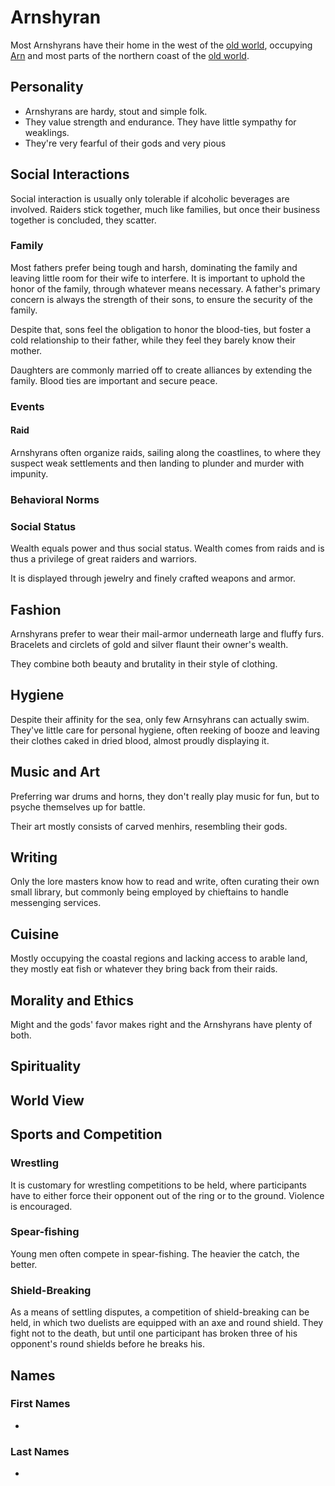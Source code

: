 # Arnshyran
Most Arnshyrans have their home in the west of the [old world](../../../world/world), occupying [Arn](../../../world/arn/arn) and most parts of the northern coast of the [old world](../../../world/world).

## Personality
* Arnshyrans are hardy, stout and simple folk. 
* They value strength and endurance. They have little sympathy for weaklings. 
* They're very fearful of their gods and very pious

## Social Interactions
Social interaction is usually only tolerable if alcoholic beverages are involved. Raiders stick together, much like families, but once their business together is concluded, they scatter. 

### Family
Most fathers prefer being tough and harsh, dominating the family and leaving little room for their wife to interfere. It is important to uphold the honor of the family, through whatever means necessary. A father's primary concern is always the strength of their sons, to ensure the security of the family. 

Despite that, sons feel the obligation to honor the blood-ties, but foster a cold relationship to their father, while they feel they barely know their mother. 

Daughters are commonly married off to create alliances by extending the family. Blood ties are important and secure peace. 

### Events
#### Raid
Arnshyrans often organize raids, sailing along the coastlines, to where they suspect weak settlements and then landing to plunder and murder with impunity.

### Behavioral Norms

### Social Status
Wealth equals power and thus social status. Wealth comes from raids and is thus a privilege of great raiders and warriors. 

It is displayed through jewelry and finely crafted weapons and armor. 

## Fashion
Arnshyrans prefer to wear their mail-armor underneath large and fluffy furs. Bracelets and circlets of gold and silver flaunt their owner's wealth. 

They combine both beauty and brutality in their style of clothing. 

## Hygiene
Despite their affinity for the sea, only few Arnsyhrans can actually swim. They've little care for personal hygiene, often reeking of booze and leaving their clothes caked in dried blood, almost proudly displaying it. 

## Music and Art
Preferring war drums and horns, they don't really play music for fun, but to psyche themselves up for battle. 

Their art mostly consists of carved menhirs, resembling their gods. 

## Writing
Only the lore masters know how to read and write, often curating their own small library, but commonly being employed by chieftains to handle messenging services. 

## Cuisine
Mostly occupying the coastal regions and lacking access to arable land, they mostly eat fish or whatever they bring back from their raids. 

## Morality and Ethics
Might and the gods' favor makes right and the Arnshyrans have plenty of both. 

## Spirituality

## World View

## Sports and Competition
### Wrestling
It is customary for wrestling competitions to be held, where participants have to either force their opponent out of the ring or to the ground. Violence is encouraged. 

### Spear-fishing
Young men often compete in spear-fishing. The heavier the catch, the better. 

### Shield-Breaking
As a means of settling disputes, a competition of shield-breaking can be held, in which two duelists are equipped with an axe and round shield. They fight not to the death, but until one participant has broken three of his opponent's round shields before he breaks his. 

## Names

### First Names
* 

### Last Names
* 